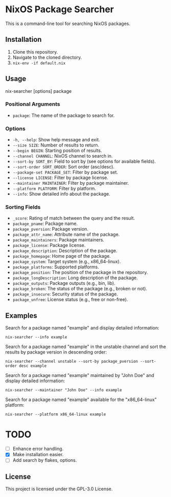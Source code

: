 # NixOS Package Searcher

This is a command-line tool for searching NixOS packages.

## Installation

1. Clone this repository.
2. Navigate to the cloned directory.
8. `nix-env -if default.nix`

## Usage

nix-searcher [options] package

### Positional Arguments

- `package`: The name of the package to search for.

### Options

- `-h, --help`: Show help message and exit.
- `--size SIZE`: Number of results to return.
- `--begin BEGIN`: Starting position of results.
- `--channel CHANNEL`: NixOS channel to search in.
- `--sort-by SORT_BY`: Field to sort by (see options for available fields).
- `--sort-order SORT_ORDER`: Sort order (asc/desc).
- `--package-set PACKAGE_SET`: Filter by package set.
- `--license LICENSE`: Filter by package license.
- `--maintainer MAINTAINER`: Filter by package maintainer.
- `--platform PLATFORM`: Filter by platform.
- `--info`: Show detailed info about the package.

### Sorting Fields

- `_score`: Rating of match between the query and the result.
- `package_pname`: Package name.
- `package_pversion`: Package version.
- `package_attr_name`: Attribute name of the package.
- `package_maintainers`: Package maintainers.
- `package_license`: Package license.
- `package_description`: Description of the package.
- `package_homepage`: Home page of the package.
- `package_system`: Target system (e.g., x86_64-linux).
- `package_platforms`: Supported platforms.
- `package_position`: The position of the package in the repository.
- `package_longDescription`: Long description of the package.
- `package_outputs`: Package outputs (e.g., bin, lib).
- `package_broken`: The status of the package (e.g., broken or not).
- `package_insecure`: Security status of the package.
- `package_unfree`: License status (e.g., free or non-free).

## Examples

Search for a package named "example" and display detailed information:

`nix-searcher --info example`

Search for a package named "example" in the unstable channel and sort the results by package version in descending order:

`nix-searcher --channel unstable --sort-by package_pversion --sort-order desc example`

Search for a package named "example" maintained by "John Doe" and display detailed information:

`nix-searcher --maintainer "John Doe" --info example`

Search for a package named "example" available for the "x86_64-linux" platform:

`nix-searcher --platform x86_64-linux example`

# TODO
 - [ ] Enhance error handling.
 - [x] Make installation easier.
 - [ ] Add search by flakes, options.

## License

This project is licensed under the GPL-3.0 License.

